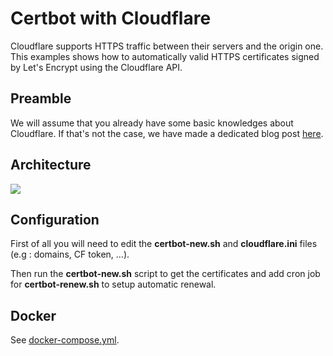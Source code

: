 # Certbot with Cloudflare

Cloudflare supports HTTPS traffic between their servers and the origin one. This examples shows how to automatically valid HTTPS certificates signed by Let's Encrypt using the Cloudflare API.

## Preamble

We will assume that you already have some basic knowledges about Cloudflare. If that's not the case, we have made a dedicated blog post [here](https://www.bunkerity.com/web-security-at-almost-no-cost-cloudflare-free-plan-with-bunkerized-nginx/).

## Architecture

<img src="https://github.com/bunkerity/bunkerized-nginx/blob/master/examples/certbot-cloudflare/architecture.png?raw=true" />

## Configuration

First of all you will need to edit the **certbot-new.sh** and **cloudflare.ini** files (e.g : domains, CF token, ...).

Then run the **certbot-new.sh** script to get the certificates and add cron job for **certbot-renew.sh** to setup automatic renewal.

## Docker

See [docker-compose.yml](https://github.com/bunkerity/bunkerized-nginx/blob/master/examples/certbot-cloudflare/docker-compose.yml).
